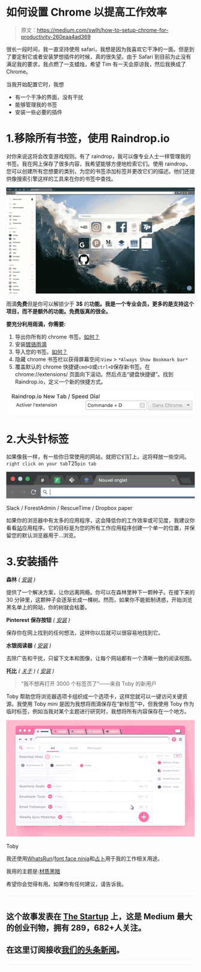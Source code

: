 # 如何设置 Chrome 以提高工作效率

> 原文：<https://medium.com/swlh/how-to-setup-chrome-for-productivity-260eaa4ad369>

很长一段时间，我一直坚持使用 safari，我想是因为我喜欢它干净的一面。但是到了要定制它或者安装梦想插件的时候，真的很失望。由于 Safari 到目前为止没有满足我的要求，我点燃了一支蜡烛，希望 Tim 有一天会原谅我，然后我换成了 Chrome。

当我开始配置它时，我想

*   有一个干净的界面，没有干扰
*   能够管理我的书签
*   安装一些必要的插件

# 1.移除所有书签，使用 Raindrop.io

对你来说这将会改变游戏规则。有了 raindrop，我可以像专业人士一样管理我的书签。我在网上保存了很多内容，我希望能够方便地检索它们。使用 raindrop，您可以创建所有您想要的类别，为您的书签添加标签并更改它们的描述。他们还提供像搜索引擎这样的工具来在你的书签中查找。

![](img/0c62d1f35ce2b6c54c1873efc830a993.png)

雨滴**免费**但是你可以解锁少于 **3$** 的**功能。我是一个专业会员，更多的是支持这个项目，而不是额外的功能。免费版真的很全。**

**要充分利用雨滴，你需要:**

1.  导出你所有的 chrome 书签。[如何？](https://support.google.com/chrome/answer/96816?hl=en)
2.  安装[镀铬雨滴](http://bit.ly/AlexL-Raindrop)
3.  导入您的书签。[如何？](https://raindrop.io/other/import/import.html#/)
4.  隐藏 chrome 书签栏以获得屏幕空间:`View` > `*Always Show Bookmark bar*`
5.  覆盖默认的 chrome 快捷键`cmd+D`或`ctrl+D`保存新书签。在 chrome://extensions/ 页面向下滚动。然后点击“键盘快捷键”。找到 Raindrop.io，定义一个新的快捷方式。

![](img/ce29d30f2296d9f51762e69306be7da5.png)

# 2.大头针标签

如果像我一样，有一些你日常使用的网站，就把它们钉上。这将释放一些空间。`right click on your tab`T25`pin tab`

![](img/790501a98a90a3cabedac506420969e0.png)

Slack / ForestAdmin / RescueTime / Dropbox paper

如果你的浏览器中有太多的应用程序，这会降低你的工作效率或可见度，我建议你看看[站](http://bit.ly/AlexL-Station)应用程序。它的目标是为您的所有工作应用程序创建一个单一的位置，并保留您的默认浏览器用于…浏览。

# 3.安装插件

**森林** *(* [*安装*](http://bit.ly/AlexL-Forest) *)*

提供了一个解决方案，让你远离网瘾。你可以在森林里种下一颗种子。在接下来的 30 分钟里，这颗种子会逐渐长成一棵树。然而，如果你不能抵制诱惑，开始浏览黑名单上的网站，你的树就会枯萎。

**Pinterest 保存按钮** *(* [*安装*](http://bit.ly/AlexL-Pinterest) *)*

保存你在网上找到的任何想法，这样你以后就可以很容易地找到它。

**水银阅读器** *(* [*安装*](http://bit.ly/AlexL-Mercury) *)*

去除广告和干扰，只留下文本和图像，让每个网站都有一个清晰一致的阅读视图。

**托比** *(* [*关于*](http://bit.ly/AlexL-Toby) *) (* [*安装*](http://bit.ly/AlexL-Toby-install) *)*

> “我不想再打开 3000 个标签页了”——来自 Toby 的新用户

Toby 帮助您将浏览器选项卡组织成一个选项卡，这样您就可以一键访问关键资源。我使用 Toby mini 是因为我想将雨滴保存在“新标签”中，但我使用 Toby 作为临时标签，例如当我对某个主题进行研究时，我想将所有内容保存在一个地方。

![](img/c73119bd32624efca1a124f60cebbd0e.png)

Toby

我还使用[WhatsRun](http://bit.ly/AlexL-WhatsRun)/[font face ninja](http://bit.ly/AlexL-Fontface)和[占卜](https://chrome.google.com/webstore/detail/augury/elgalmkoelokbchhkhacckoklkejnhcd?hl=en)用于我的工作相关用途。

我用的主题是:[材质黑暗](http://bit.ly/AlexL-Theme)

希望你会觉得有用。如果你有任何建议，请告诉我。

![](img/731acf26f5d44fdc58d99a6388fe935d.png)

## 这个故事发表在 [The Startup](https://medium.com/swlh) 上，这是 Medium 最大的创业刊物，拥有 289，682+人关注。

## 在这里订阅接收[我们的头条新闻](http://growthsupply.com/the-startup-newsletter/)。

![](img/731acf26f5d44fdc58d99a6388fe935d.png)